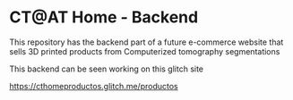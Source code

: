 # CT@AT Home - Backend

This repository has the backend part of a future e-commerce website that sells 3D printed products from Computerized tomography segmentations

This backend can be seen working on this glitch site

https://cthomeproductos.glitch.me/productos
